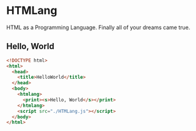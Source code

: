 # HTMLang

HTML as a Programming Language. Finally all of your dreams came true.

## Hello, World

```html
<!DOCTYPE html>
<html>
  <head>
    <title>HelloWorld</title>
  </head>
  <body>
    <htmlang>
      <print><s>Hello, World</s></print>
    </htmlang>
    <script src="./HTMLang.js"></script>
  </body>
</html>
```
